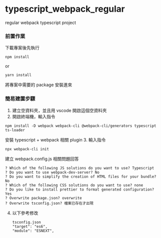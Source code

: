# typescript_webpack_regular
regular webpack typescript project

### 前置作業

下載專案後先執行

`npm install` 

or

`yarn install`

將專案中需要的 package 安裝進來

### 簡易建置步驟

1. 建立空資料夾，並且用 vscode 開啟這個空資料夾
2. 開啟終端機，輸入指令

  `npm install -D webpack webpack-cli @webpack-cli/generators typescript ts-loader`
  
   安裝 typescript + webpack 相關 plugin
3. 輸入指令

  `npx webpack-cli init`
  
   建立 webpack.config.js
   相關問題回答
   
   ```
   ? Which of the following JS solutions do you want to use? Typescript
   ? Do you want to use webpack-dev-server? No
   ? Do you want to simplify the creation of HTML files for your bundle? No
   ? Which of the following CSS solutions do you want to use? none
   ? Do you like to install prettier to format generated configuration? Yes
   ? Overwrite package.json? overwrite
   ? Overwrite tsconfig.json? 檔案已存在才出現
   ```
   
4. 以下參考修改

   ```
   tsconfig.json
   "target": "es6",
   "module": "ESNEXT",  
   ```
